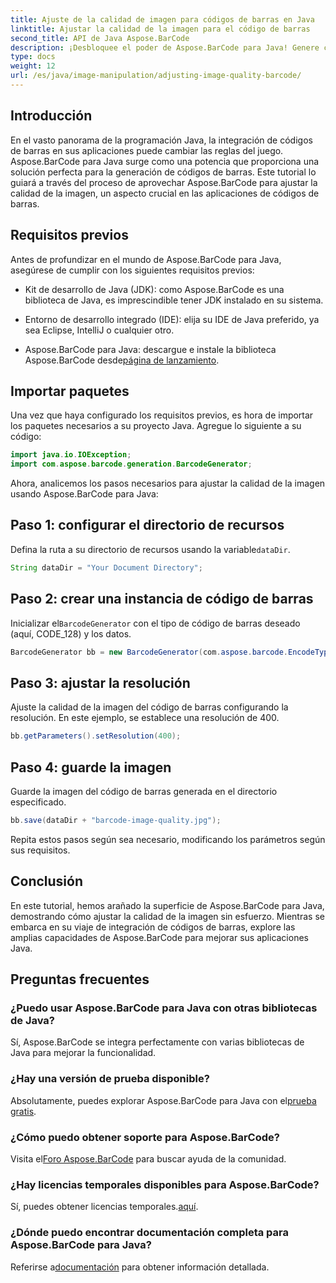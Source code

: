 ```yaml
---
title: Ajuste de la calidad de imagen para códigos de barras en Java
linktitle: Ajustar la calidad de la imagen para el código de barras
second_title: API de Java Aspose.BarCode
description: ¡Desbloquee el poder de Aspose.BarCode para Java! Genere códigos de barras de alta calidad sin problemas. Explora el tutorial ahora.
type: docs
weight: 12
url: /es/java/image-manipulation/adjusting-image-quality-barcode/
---
```


## Introducción

En el vasto panorama de la programación Java, la integración de códigos de barras en sus aplicaciones puede cambiar las reglas del juego. Aspose.BarCode para Java surge como una potencia que proporciona una solución perfecta para la generación de códigos de barras. Este tutorial lo guiará a través del proceso de aprovechar Aspose.BarCode para ajustar la calidad de la imagen, un aspecto crucial en las aplicaciones de códigos de barras.

## Requisitos previos

Antes de profundizar en el mundo de Aspose.BarCode para Java, asegúrese de cumplir con los siguientes requisitos previos:

- Kit de desarrollo de Java (JDK): como Aspose.BarCode es una biblioteca de Java, es imprescindible tener JDK instalado en su sistema.

- Entorno de desarrollo integrado (IDE): elija su IDE de Java preferido, ya sea Eclipse, IntelliJ o cualquier otro.

-  Aspose.BarCode para Java: descargue e instale la biblioteca Aspose.BarCode desde[página de lanzamiento](https://releases.aspose.com/barcode/java/).

## Importar paquetes

Una vez que haya configurado los requisitos previos, es hora de importar los paquetes necesarios a su proyecto Java. Agregue lo siguiente a su código:

```java
import java.io.IOException;
import com.aspose.barcode.generation.BarcodeGenerator;
```

Ahora, analicemos los pasos necesarios para ajustar la calidad de la imagen usando Aspose.BarCode para Java:

## Paso 1: configurar el directorio de recursos

 Defina la ruta a su directorio de recursos usando la variable`dataDir`.

```java
String dataDir = "Your Document Directory";
```

## Paso 2: crear una instancia de código de barras

 Inicializar el`BarcodeGenerator` con el tipo de código de barras deseado (aquí, CODE_128) y los datos.

```java
BarcodeGenerator bb = new BarcodeGenerator(com.aspose.barcode.EncodeTypes.CODE_128, "1234567");
```

## Paso 3: ajustar la resolución

Ajuste la calidad de la imagen del código de barras configurando la resolución. En este ejemplo, se establece una resolución de 400.

```java
bb.getParameters().setResolution(400);
```

## Paso 4: guarde la imagen

Guarde la imagen del código de barras generada en el directorio especificado.

```java
bb.save(dataDir + "barcode-image-quality.jpg");
```

Repita estos pasos según sea necesario, modificando los parámetros según sus requisitos.

## Conclusión

En este tutorial, hemos arañado la superficie de Aspose.BarCode para Java, demostrando cómo ajustar la calidad de la imagen sin esfuerzo. Mientras se embarca en su viaje de integración de códigos de barras, explore las amplias capacidades de Aspose.BarCode para mejorar sus aplicaciones Java.

## Preguntas frecuentes

### ¿Puedo usar Aspose.BarCode para Java con otras bibliotecas de Java?
Sí, Aspose.BarCode se integra perfectamente con varias bibliotecas de Java para mejorar la funcionalidad.

### ¿Hay una versión de prueba disponible?
 Absolutamente, puedes explorar Aspose.BarCode para Java con el[prueba gratis](https://releases.aspose.com/).

### ¿Cómo puedo obtener soporte para Aspose.BarCode?
 Visita el[Foro Aspose.BarCode](https://forum.aspose.com/c/barcode/13) para buscar ayuda de la comunidad.

### ¿Hay licencias temporales disponibles para Aspose.BarCode?
 Sí, puedes obtener licencias temporales.[aquí](https://purchase.aspose.com/temporary-license/).

### ¿Dónde puedo encontrar documentación completa para Aspose.BarCode para Java?
 Referirse a[documentación](https://reference.aspose.com/barcode/java/) para obtener información detallada.
